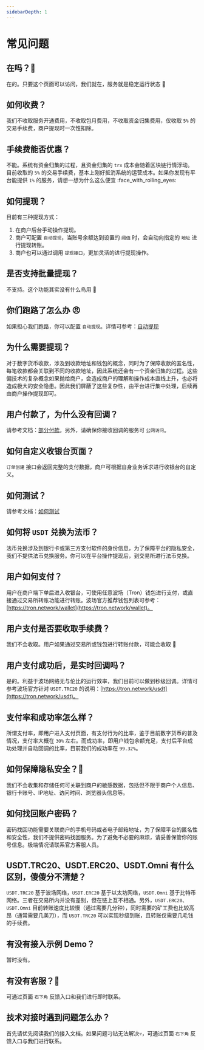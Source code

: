 ```yaml
---
sidebarDepth: 1
---
```


# 常见问题

## 在吗？:raising_hand:

在的。只要这个页面可以访问，我们就在，服务就是稳定运行状态 :rocket:

## 如何收费？

我们不收取服务开通费用，不收取包月费用，不收取资金归集费用，仅收取 `5%` 的交易手续费，商户提现时一次性扣除。

## 手续费能否优惠？

不能。系统有资金归集的过程，且资金归集的 `trx` 成本会随着区块链行情浮动。目前收取的 `5%` 的交易手续费，基本上刚好抵消系统的运营成本。如果你发现有平台能提供 `1%` 的服务，请想一想为什么这么便宜 :face_with_rolling_eyes:

## 如何提现？

目前有三种提现方式：
1. 在商户后台手动操作提现。
2. 商户可配置 `自动提现`，当账号余额达到设置的 `阈值` 时，会自动向指定的 `地址` 进行提现转账。
3. 商户也可以通过调用 `提现接口`，更加灵活的进行提现操作。

## 是否支持批量提现？

不支持。这个功能其实没有什么鸟用 :dog:

## 你们跑路了怎么办 :angry:

如果担心我们跑路，你可以配置 `自动提现`。详情可参考：[自动提现](/api/wallet/withdrawal_auto)

## 为什么需要提现？

对于数字货币收款，涉及到收款地址和钱包的概念，同时为了保障收款的匿名性，每笔收款都会关联到不同的收款地址，因此系统还会有一个资金归集的过程。这些偏技术的复杂概念如果抛给商户，会造成商户的理解和操作成本直线上升，也必将造成极大的安全隐患。因此我们屏蔽了这些复杂性，由平台进行集中处理，后续再由商户操作提现即可。

## 用户付款了，为什么没有回调？

请参考文档：[部分付款](/api/intro/partial)。另外，请确保你接收回调的服务可 `公网访问`。

## 如何自定义收银台页面？

`订单创建` 接口会返回完整的支付数据，商户可根据自身业务诉求进行收银台的自定义。

## 如何测试？

请参考文档：[如何测试](/api/intro/test)

## 如何将 `USDT` 兑换为法币？

法币兑换涉及到银行卡或第三方支付软件的身份信息，为了保障平台的隐私安全，我们不提供法币兑换服务。你可以在平台操作提现后，到交易所进行法币兑换。

## 用户如何支付？

用户在商户端下单后进入收银台，可使用任意波场（Tron）钱包进行支付，或直接通过交易所转账功能进行转账。波场官方推荐钱包列表可参考：[https://tron.network/wallet](https://tron.network/wallet)。

## 用户支付是否要收取手续费？

我们不会收取。用户如果通过交易所或钱包进行转账付款，可能会收取 :hammer:

## 用户支付成功后，是实时回调吗？

是的。利益于波场网络无与伦比的运行效率，我们目前可以做到秒级回调。详情可参考波场官方针对 `USDT.TRC20` 的说明：[https://tron.network/usdt](https://tron.network/usdt)。
## 支付率和成功率怎么样？

所谓支付率，即用户进入支付页面，有支付行为的比率，鉴于目前数字货币的普及情况，支付率大概在 `30%` 左右。而成功率，即用户钱包余额充足，支付后平台成功处理并自动回调的比率，目前我们的成功率在 `99.32%`。

## 如何保障隐私安全？:diving_mask:

我们不会收集和存储任何可关联到商户的敏感数据，包括但不限于商户个人信息、银行卡账号、IP地址、访问时间、浏览器头信息等。

## 如何找回账户密码？

密码找回功能需要关联商户的手机号码或者电子邮箱地址，为了保障平台的匿名性和安全性，我们不提供密码找回服务。为了避免不必要的麻烦，请妥善保管你的账号信息。极端情况请联系官方客服人员。

## USDT.TRC20、USDT.ERC20、USDT.Omni 有什么区别，傻傻分不清楚？

`USDT.TRC20` 基于波场网络，`USDT.ERC20` 基于以太坊网络，`USDT.Omni` 基于比特币网络。三者在交易所内并没有差别，但在链上互不相通。另外，`USDT.ERC20`、`USDT.Omni` 目前转账速度比较慢（通过需要几分钟），同时需要的矿工费也比较高昂（通常需要几美刀），而 `USDT.TRC20` 可以实现秒级到账，且转账仅需要几毛钱的手续费。

## 有没有接入示例 Demo？

暂时没有。

## 有没有客服？:couple:

可通过页面 `右下角` 反馈入口和我们进行即时联系。

## 技术对接时遇到问题怎么办？

首先请优先阅读我们的接入文档。如果问题刁钻无法解决:skull:，可通过页面 `右下角` 反馈入口与我们进行联系。
